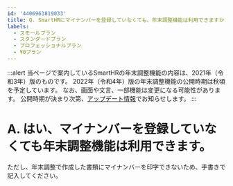 ```yaml
---
id: '4406963819033'
title: Q. SmartHRにマイナンバーを登録していなくても、年末調整機能は利用できますか？
labels:
  - スモールプラン
  - スタンダードプラン
  - プロフェッショナルプラン
  - ¥0プラン
---
```

:::alert
当ページで案内しているSmartHRの年末調整機能の内容は、2021年（令和3年）版のものです。
2022年（令和4年）版の年末調整機能の公開時期は秋頃を予定しています。
なお、画面や文言、一部機能は変更になる可能性があります。
公開時期が決まり次第、[アップデート情報](https://smarthr.jp/update)でお知らせします。
:::

# A. はい、マイナンバーを登録していなくても年末調整機能は利用できます。

ただし、年末調整で作成した書類にマイナンバーを印字できないため、手書きで記入してください。
